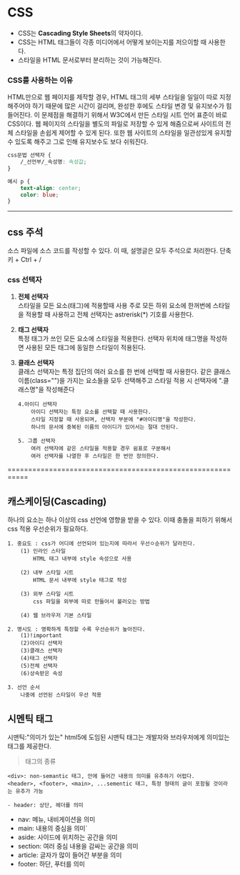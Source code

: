 # CSS

-   CSS는 **Cascading Style Sheets**의 약자이다.
-   CSS는 HTML 태그들이 각종 미디어에서 어떻게 보이는지를 저으이할 때 사용한다.
-   스타일을 HTML 문서로부터 분리하는 것이 가능해진다.

### CSS를 사용하는 이유

HTML만으로 웹 페이지를 제작할 경우, HTML 태그의 세부 스타일을 일일이 따로 지정해주어야
하기 때문에 많은 시간이 걸리며, 완성한 후에도 스타일 변경 및 유지보수가 힘들어진다.
이 문제점을 해결하기 위해서 W3C에서 만든 스타일 시트 언어 표준이 바로 CSS이다.
웹 페이지의 스타일을 별도의 파일로 저장할 수 있게 해줌으로써 사이트의 전체 스타일을
손쉽게 제어할 수 있게 된다. 또한 웹 사이트의 스타일을 일관성있게 유지할 수 있도록 해주고
그로 인해 유지보수도 보다 쉬워진다.

```css
css문법 선택자 {
    /_선언부/_속성명: 속성값;
}

예시 p {
    text-align: center;
    color: blue;
}
```

---

## css 주석

소스 파일에 소스 코드를 작성할 수 있다.
이 때, 설명글은 모두 주석으로 처리한다.
단축키 + Ctrl + /

### css 선택자

1.  **전체 선택자**<br>
    스타일을 모든 요소(태그)에 적용할때 사용
    주로 모든 하위 요소에 한꺼번에 스타일을 적용할 때 사용하고
    전체 선택자는 astrerisk(\*) 기호를 사용한다.
2.  **태그 선택자**<br>
    특정 태그가 쓰인 모든 요소에 스타일을 적용한다.
    선택자 위치에 태그명을 작성하면 사용된 모든 태그에 동일한 스타일이 적용된다.
3.  **클래스 선택자**<br>
    클래스 선택자는 특정 집단의 여러 요소를 한 번에 선택할 때 사용한다.
    같은 클래스 이름(class="")을 가지는 요소들을 모두 선택해주고
    스타일 적용 시 선택자에 ".클래스명"을 작성해준다

        4.아이디 선택자
        	아이디 선택자는 특정 요소를 선택할 때 사용한다.
        	스타일 지정할 때 사용되며, 선택자 부분에 "#아이디명"을 작성한다.
        	하나의 문서에 중복된 이름의 아이디가 있어서는 절대 안된다.

        5. 그룹 선택자
        	여러 선택자에 같은 스타일을 적용할 경우 쉼표로 구분해서
        	여러 선택자를 나열한 후 스타일은 한 번만 정의한다.

===========================================================

## 캐스케이딩(Cascading)

하나의 요소는 하나 이상의 css 선언에 영향을 받을 수 있다.
이때 충돌을 피하기 위해서 css 적용 우선순위가 필요하다.

    1. 중요도 : css가 어디에 선언되어 있는지에 따라서 우선ㅇ순위가 달라진다.
    	(1) 인라인 스타일
    		HTML 태그 내부에 style 속성으로 사용

    	(2) 내부 스타일 시트
    		HTML 문서 내부에 style 태그로 작성

    	(3) 외부 스타일 시트
    		css 파일을 외부에 따로 만들어서 불러오는 방법

    	(4) 웹 브라우저 기본 스타일

    2. 명시도 : 명확하게 특정할 수록 우선순위가 높아진다.
    	(1)!important
    	(2)아이디 선택자
    	(3)클래스 선택자
    	(4)태그 선택자
    	(5)전체 선택자
    	(6)상속받은 속성

    3. 선언 순서
    	나중에 선언된 스타일이 우선 적용

## 시멘틱 태그

시맨틱:"의미가 있는"
html5에 도임된 시맨틱 태그는 개발자와 브라우저에게 의미있는 태그를 제공한다.

> 태그의 종류

    <div>: non-semantic 태그, 안에 들어간 내용의 의미를 유추하기 어렵다.
    <header>, <footer>, <main>, ...sementic 태그, 특정 형태의 글이 포함될 것이라는 유추가 가능

    - header: 상단, 헤더를 의미

-   nav: 메뉴, 내비게이션을 의미
-   main: 내용의 중심을 의미`
-   aside: 사이드에 위치하는 공간을 의미
-   section: 여러 중심 내용을 감싸는 공간을 의미
-   article: 글자가 많이 들어간 부분을 의미
-   footer: 하단, 푸터를 의미
